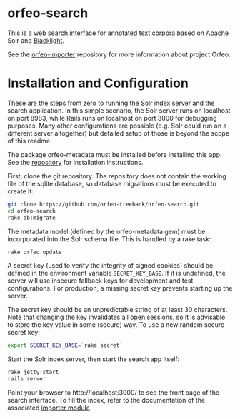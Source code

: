 # orfeo-search

This is a web search interface for annotated text corpora based on
Apache Solr and [Blacklight](http://projectblacklight.org).

See the [orfeo-importer](https://github.com/orfeo-treebank/orfeo-importer)
repository for more information about project Orfeo.


# Installation and Configuration

These are the steps from zero to running the Solr index server and the
search application. In this simple scenario, the Solr server runs on
localhost on port 8983, while Rails runs on localhost on port 3000 for
debugging purposes. Many other configurations are possible (e.g. Solr
could run on a different server altogether) but detailed setup of
those is beyond the scope of this readme.

The package orfeo-metadata must be installed before installing this
app. See the
[repository](https://github.com/orfeo-treebank/orfeo-metadata) for
installation instructions.

First, clone the git repository. The repository does not contain the
working file of the sqlite database, so database migrations must be
executed to create it:

```bash
git clone https://github.com/orfeo-treebank/orfeo-search.git
cd orfeo-search
rake db:migrate
```

The metadata model (defined by the orfeo-metadata gem) must be
incorporated into the Solr schema file. This is handled by a rake
task:

```bash
rake orfeo:update
```

A secret key (used to verify the integrity of signed cookies) should
be defined in the environment variable `SECRET_KEY_BASE`. If it is
undefined, the server will use insecure fallback keys for development
and test configurations. For production, a missing secret key prevents
starting up the server.

The secret key should be an unpredictable string of at least 30
characters. Note that changing the key invalidates all open sessions,
so it is advisable to store the key value in some (secure) way. To use
a new random secure secret key:

```bash
export SECRET_KEY_BASE=`rake secret`
```

Start the Solr index server, then start the search app itself:

```bash
rake jetty:start
rails server
```

Point your browser to http://localhost:3000/ to see the front page of
the search interface. To fill the index, refer to the documentation of
the associated
[importer module](https://github.com/orfeo-treebank/orfeo-importer).
